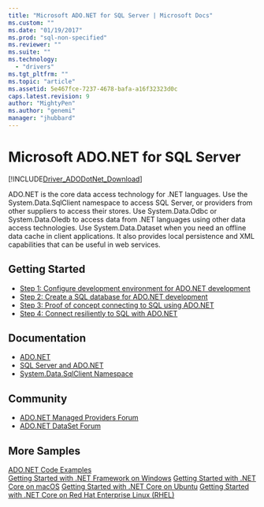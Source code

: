 ```yaml
---
title: "Microsoft ADO.NET for SQL Server | Microsoft Docs"
ms.custom: ""
ms.date: "01/19/2017"
ms.prod: "sql-non-specified"
ms.reviewer: ""
ms.suite: ""
ms.technology: 
  - "drivers"
ms.tgt_pltfrm: ""
ms.topic: "article"
ms.assetid: 5e467fce-7237-4678-bafa-a16f32323d0c
caps.latest.revision: 9
author: "MightyPen"
ms.author: "genemi"
manager: "jhubbard"
---
```

# Microsoft ADO.NET for SQL Server
[!INCLUDE[Driver_ADODotNet_Download](../../includes/driver_adodotnet_download.md)]

ADO.NET is the core data access technology for .NET languages. Use the System.Data.SqlClient namespace to access SQL Server, or providers from other suppliers to access their stores. Use System.Data.Odbc or System.Data.Oledb to access data from .NET languages using other data access technologies. Use System.Data.Dataset when you need an offline data cache in client applications. It also provides local persistence and XML capabilities that can be useful in web services.  
  
## Getting Started  
* [Step 1: Configure development environment for ADO.NET development](../../connect/ado-net/step-1-configure-development-environment-for-ado-net-development.md)  
* [Step 2: Create a SQL database for ADO.NET development](../../connect/ado-net/step-2-create-a-sql-database-for-ado-net-development.md)  
* [Step 3: Proof of concept connecting to SQL using ADO.NET](../../connect/ado-net/step-3-proof-of-concept-connecting-to-sql-using-ado-net.md)  
* [Step 4: Connect resiliently to SQL with ADO.NET](../../connect/ado-net/step-4-connect-resiliently-to-sql-with-ado-net.md)  
  
## Documentation  
* [ADO.NET](https://msdn.microsoft.com/library/e80y5yhx.aspx)  
* [SQL Server and ADO.NET](https://msdn.microsoft.com/library/kb9s9ks0.aspx)  
* [System.Data.SqlClient Namespace](https://msdn.microsoft.com/library/system.data.sqlclient.aspx)  
  
## Community  
* [ADO.NET Managed Providers Forum](http://social.msdn.microsoft.com/Forums/en-US/adodotnetdataproviders/threads/)  
* [ADO.NET DataSet Forum](http://social.msdn.microsoft.com/Forums/en-US/adodotnetdataset/threads)  
  
## More Samples  
[ADO.NET Code Examples](https://msdn.microsoft.com/library/dw70f090.aspx)  
[Getting Started with .NET Framework on Windows](https://www.microsoft.com/en-us/sql-server/developer-get-started/csharp/win/)
[Getting Started with .NET Core on macOS](https://www.microsoft.com/en-us/sql-server/developer-get-started/csharp/macos/)
[Getting Started with .NET Core on Ubuntu](https://www.microsoft.com/en-us/sql-server/developer-get-started/csharp/ubuntu/)
[Getting Started with .NET Core on Red Hat Enterprise Linux (RHEL)](https://www.microsoft.com/en-us/sql-server/developer-get-started/csharp/rhel/)
  
